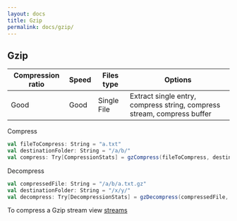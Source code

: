 ```yaml
---
layout: docs
title: Gzip
permalink: docs/gzip/
---
```


## Gzip

|Compression ratio|Speed|Files type|Options|
|--|--|--|--|
|Good|Good|Single File|Extract single entry, compress string, compress stream, compress buffer|

Compress

```scala
val fileToCompress: String = "a.txt"
val destinationFolder: String = "/a/b/"
val compress: Try[CompressionStats] = gzCompress(fileToCompress, destinationFolder)
```
Decompress
```scala
val compressedFile: String = "/a/b/a.txt.gz"
val destinationFolder: String = "/x/y/"
val decompress: Try[DecompressionStats] = gzDecompress(compressedFile, destinationFolder)
```

To compress a Gzip stream view  [streams](https://gekomad.github.io/scala-compress/docs/streams/)